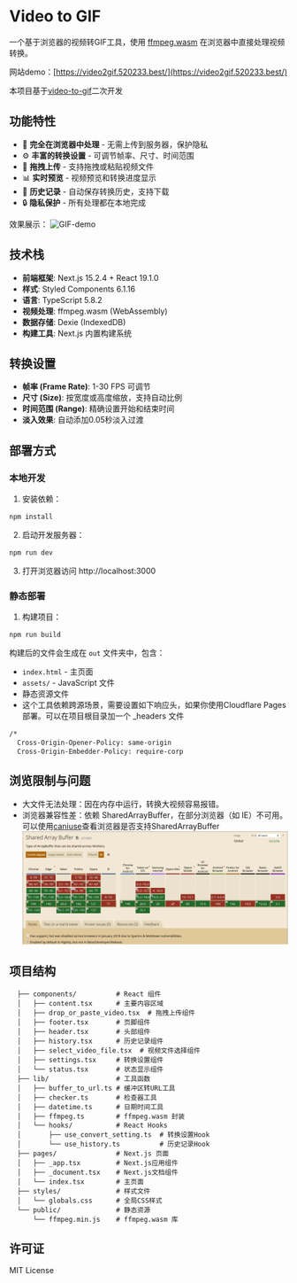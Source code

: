 # Video to GIF

一个基于浏览器的视频转GIF工具，使用 [ffmpeg.wasm](https://github.com/ffmpegwasm/ffmpeg.wasm) 在浏览器中直接处理视频转换。

网站demo：[https://video2gif.520233.best/](https://video2gif.520233.best/)

本项目基于[video-to-gif](https://github.com/mryhryki/video-to-gif)二次开发

## 功能特性

- 🎥 **完全在浏览器中处理** - 无需上传到服务器，保护隐私
- ⚙️ **丰富的转换设置** - 可调节帧率、尺寸、时间范围
- 📱 **拖拽上传** - 支持拖拽或粘贴视频文件
- 📊 **实时预览** - 视频预览和转换进度显示
- 💾 **历史记录** - 自动保存转换历史，支持下载
- 🔒 **隐私保护** - 所有处理都在本地完成

效果展示：
![GIF-demo](https://github.com/Spute/video-to-gif/raw/main/assets/demo.gif)

## 技术栈

- **前端框架**: Next.js 15.2.4 + React 19.1.0
- **样式**: Styled Components 6.1.16
- **语言**: TypeScript 5.8.2
- **视频处理**: ffmpeg.wasm (WebAssembly)
- **数据存储**: Dexie (IndexedDB)
- **构建工具**: Next.js 内置构建系统

## 转换设置

- **帧率 (Frame Rate)**: 1-30 FPS 可调节
- **尺寸 (Size)**: 按宽度或高度缩放，支持自动比例
- **时间范围 (Range)**: 精确设置开始和结束时间
- **淡入效果**: 自动添加0.05秒淡入过渡

## 部署方式

### 本地开发

1. 安装依赖：
```bash
npm install
```

2. 启动开发服务器：
```bash
npm run dev
```

3. 打开浏览器访问 http://localhost:3000

### 静态部署

1. 构建项目：
```bash
npm run build
```

构建后的文件会生成在 `out` 文件夹中，包含：
- `index.html` - 主页面
- `assets/` - JavaScript 文件
- 静态资源文件
- 这个工具依赖跨源场景，需要设置如下响应头，如果你使用Cloudflare Pages部署。可以在项目根目录加一个 _headers 文件
```
/*
  Cross-Origin-Opener-Policy: same-origin
  Cross-Origin-Embedder-Policy: require-corp
```

## 浏览限制与问题
- 大文件无法处理：因在内存中运行，转换大视频容易报错。
- 浏览器兼容性差：依赖 SharedArrayBuffer，在部分浏览器（如 IE）不可用。可以使用[caniuse](https://caniuse.com/?search=SharedArrayBuffer)查看浏览器是否支持SharedArrayBuffer
![浏览器兼容](./assets/Snipaste_2025-09-23_14-15-56.png)

## 项目结构

```
  ├── components/          # React 组件
  │   ├── content.tsx      # 主要内容区域
  │   ├── drop_or_paste_video.tsx  # 拖拽上传组件
  │   ├── footer.tsx       # 页脚组件
  │   ├── header.tsx       # 头部组件
  │   ├── history.tsx      # 历史记录组件
  │   ├── select_video_file.tsx  # 视频文件选择组件
  │   ├── settings.tsx     # 转换设置组件
  │   └── status.tsx       # 状态显示组件
  ├── lib/                 # 工具函数
  │   ├── buffer_to_url.ts # 缓冲区转URL工具
  │   ├── checker.ts       # 检查器工具
  │   ├── datetime.ts      # 日期时间工具
  │   ├── ffmpeg.ts        # ffmpeg.wasm 封装
  │   └── hooks/           # React Hooks
  │       ├── use_convert_setting.ts  # 转换设置Hook
  │       └── use_history.ts          # 历史记录Hook
  ├── pages/               # Next.js 页面
  │   ├── _app.tsx         # Next.js应用组件
  │   ├── _document.tsx    # Next.js文档组件
  │   └── index.tsx        # 主页面
  ├── styles/              # 样式文件
  │   └── globals.css      # 全局CSS样式
  └── public/              # 静态资源
      └── ffmpeg.min.js    # ffmpeg.wasm 库
```

## 许可证

MIT License
